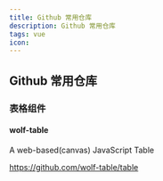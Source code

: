 ```yaml
---
title: Github 常用仓库
description: Github 常用仓库
tags: vue
icon:
---
```


## Github 常用仓库

### 表格组件

#### wolf-table

A web-based(canvas) JavaScript Table

https://github.com/wolf-table/table
